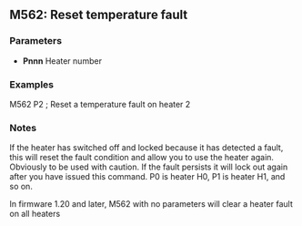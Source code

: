 ## M562: Reset temperature fault

### Parameters

- **Pnnn** Heater number

### Examples

M562 P2 ; Reset a temperature fault on heater 2

### Notes

If the heater has switched off and locked because it has detected a fault, this will reset the fault condition and allow you to use the heater again. Obviously to be used with caution. If the fault persists it will lock out again after you have issued this command. P0 is heater H0, P1 is heater H1, and so on.

In firmware 1.20 and later, M562 with no parameters will clear a heater fault on all heaters

